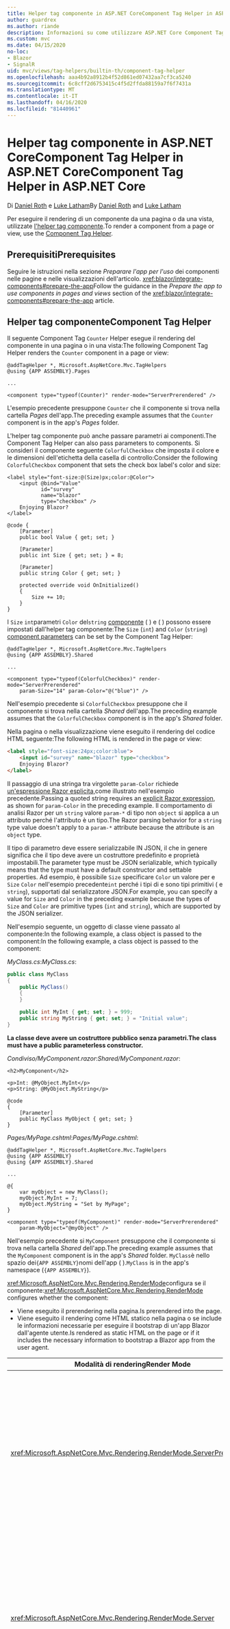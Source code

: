 ```yaml
---
title: Helper tag componente in ASP.NET CoreComponent Tag Helper in ASP.NET Core
author: guardrex
ms.author: riande
description: Informazioni su come utilizzare ASP.NET Core Component Tag Helper per eseguire il rendering dei componenti Razor nelle pagine e nelle viste.
ms.custom: mvc
ms.date: 04/15/2020
no-loc:
- Blazor
- SignalR
uid: mvc/views/tag-helpers/builtin-th/component-tag-helper
ms.openlocfilehash: aaa4b92a8912b4f52d861ed07432aa7cf3ca5240
ms.sourcegitcommit: 6c8cff2d6753415c4f5d2ffda88159a7f6f7431a
ms.translationtype: MT
ms.contentlocale: it-IT
ms.lasthandoff: 04/16/2020
ms.locfileid: "81440961"
---
```

# <a name="component-tag-helper-in-aspnet-core"></a><span data-ttu-id="0213a-103">Helper tag componente in ASP.NET CoreComponent Tag Helper in ASP.NET Core</span><span class="sxs-lookup"><span data-stu-id="0213a-103">Component Tag Helper in ASP.NET Core</span></span>

<span data-ttu-id="0213a-104">Di [Daniel Roth](https://github.com/danroth27) e [Luke Latham](https://github.com/guardrex)</span><span class="sxs-lookup"><span data-stu-id="0213a-104">By [Daniel Roth](https://github.com/danroth27) and [Luke Latham](https://github.com/guardrex)</span></span>

<span data-ttu-id="0213a-105">Per eseguire il rendering di un componente da una pagina o da una vista, utilizzate [l'helper tag componente](xref:Microsoft.AspNetCore.Mvc.TagHelpers.ComponentTagHelper).</span><span class="sxs-lookup"><span data-stu-id="0213a-105">To render a component from a page or view, use the [Component Tag Helper](xref:Microsoft.AspNetCore.Mvc.TagHelpers.ComponentTagHelper).</span></span>

## <a name="prerequisites"></a><span data-ttu-id="0213a-106">Prerequisiti</span><span class="sxs-lookup"><span data-stu-id="0213a-106">Prerequisites</span></span>

<span data-ttu-id="0213a-107">Seguire le istruzioni nella sezione *Preparare l'app per l'uso* dei componenti nelle pagine e nelle visualizzazioni dell'articolo. <xref:blazor/integrate-components#prepare-the-app></span><span class="sxs-lookup"><span data-stu-id="0213a-107">Follow the guidance in the *Prepare the app to use components in pages and views* section of the <xref:blazor/integrate-components#prepare-the-app> article.</span></span>

## <a name="component-tag-helper"></a><span data-ttu-id="0213a-108">Helper tag componente</span><span class="sxs-lookup"><span data-stu-id="0213a-108">Component Tag Helper</span></span>

<span data-ttu-id="0213a-109">Il seguente Component Tag `Counter` Helper esegue il rendering del componente in una pagina o in una vista:</span><span class="sxs-lookup"><span data-stu-id="0213a-109">The following Component Tag Helper renders the `Counter` component in a page or view:</span></span>

```cshtml
@addTagHelper *, Microsoft.AspNetCore.Mvc.TagHelpers
@using {APP ASSEMBLY}.Pages

...

<component type="typeof(Counter)" render-mode="ServerPrerendered" />
```

<span data-ttu-id="0213a-110">L'esempio precedente presuppone `Counter` che il componente si trova nella cartella *Pages* dell'app.</span><span class="sxs-lookup"><span data-stu-id="0213a-110">The preceding example assumes that the `Counter` component is in the app's *Pages* folder.</span></span>

<span data-ttu-id="0213a-111">L'helper tag componente può anche passare parametri ai componenti.</span><span class="sxs-lookup"><span data-stu-id="0213a-111">The Component Tag Helper can also pass parameters to components.</span></span> <span data-ttu-id="0213a-112">Si consideri il componente seguente `ColorfulCheckbox` che imposta il colore e le dimensioni dell'etichetta della casella di controllo:</span><span class="sxs-lookup"><span data-stu-id="0213a-112">Consider the following `ColorfulCheckbox` component that sets the check box label's color and size:</span></span>

```razor
<label style="font-size:@(Size)px;color:@Color">
    <input @bind="Value"
           id="survey" 
           name="blazor" 
           type="checkbox" />
    Enjoying Blazor?
</label>

@code {
    [Parameter]
    public bool Value { get; set; }

    [Parameter]
    public int Size { get; set; } = 8;

    [Parameter]
    public string Color { get; set; }

    protected override void OnInitialized()
    {
        Size += 10;
    }
}
```

<span data-ttu-id="0213a-113">I `Size` `int`parametri `Color` del`string` [componente](xref:blazor/components#component-parameters) ( ) e ( ) possono essere impostati dall'helper tag componente:</span><span class="sxs-lookup"><span data-stu-id="0213a-113">The `Size` (`int`) and `Color` (`string`) [component parameters](xref:blazor/components#component-parameters) can be set by the Component Tag Helper:</span></span>

```cshtml
@addTagHelper *, Microsoft.AspNetCore.Mvc.TagHelpers
@using {APP ASSEMBLY}.Shared

...

<component type="typeof(ColorfulCheckbox)" render-mode="ServerPrerendered" 
    param-Size="14" param-Color="@("blue")" />
```

<span data-ttu-id="0213a-114">Nell'esempio precedente si `ColorfulCheckbox` presuppone che il componente si trova nella cartella *Shared* dell'app.</span><span class="sxs-lookup"><span data-stu-id="0213a-114">The preceding example assumes that the `ColorfulCheckbox` component is in the app's *Shared* folder.</span></span>

<span data-ttu-id="0213a-115">Nella pagina o nella visualizzazione viene eseguito il rendering del codice HTML seguente:</span><span class="sxs-lookup"><span data-stu-id="0213a-115">The following HTML is rendered in the page or view:</span></span>

```html
<label style="font-size:24px;color:blue">
    <input id="survey" name="blazor" type="checkbox">
    Enjoying Blazor?
</label>
```

<span data-ttu-id="0213a-116">Il passaggio di una stringa tra virgolette `param-Color` richiede [un'espressione Razor esplicita,](xref:mvc/views/razor#explicit-razor-expressions)come illustrato nell'esempio precedente.</span><span class="sxs-lookup"><span data-stu-id="0213a-116">Passing a quoted string requires an [explicit Razor expression](xref:mvc/views/razor#explicit-razor-expressions), as shown for `param-Color` in the preceding example.</span></span> <span data-ttu-id="0213a-117">Il comportamento di analisi Razor per un `string` valore `param-*` di tipo non `object` si applica a un attributo perché l'attributo è un tipo.</span><span class="sxs-lookup"><span data-stu-id="0213a-117">The Razor parsing behavior for a `string` type value doesn't apply to a `param-*` attribute because the attribute is an `object` type.</span></span>

<span data-ttu-id="0213a-118">Il tipo di parametro deve essere serializzabile IN JSON, il che in genere significa che il tipo deve avere un costruttore predefinito e proprietà impostabili.</span><span class="sxs-lookup"><span data-stu-id="0213a-118">The parameter type must be JSON serializable, which typically means that the type must have a default constructor and settable properties.</span></span> <span data-ttu-id="0213a-119">Ad esempio, è possibile `Size` specificare `Color` un valore per e `Size` `Color` nell'esempio precedente`int` perché i tipi di e sono tipi primitivi ( e `string`), supportati dal serializzatore JSON.</span><span class="sxs-lookup"><span data-stu-id="0213a-119">For example, you can specify a value for `Size` and `Color` in the preceding example because the types of `Size` and `Color` are primitive types (`int` and `string`), which are supported by the JSON serializer.</span></span>

<span data-ttu-id="0213a-120">Nell'esempio seguente, un oggetto di classe viene passato al componente:In the following example, a class object is passed to the component:</span><span class="sxs-lookup"><span data-stu-id="0213a-120">In the following example, a class object is passed to the component:</span></span>

<span data-ttu-id="0213a-121">*MyClass.cs*:</span><span class="sxs-lookup"><span data-stu-id="0213a-121">*MyClass.cs*:</span></span>

```csharp
public class MyClass
{
    public MyClass()
    {
    }

    public int MyInt { get; set; } = 999;
    public string MyString { get; set; } = "Initial value";
}
```

<span data-ttu-id="0213a-122">**La classe deve avere un costruttore pubblico senza parametri.**</span><span class="sxs-lookup"><span data-stu-id="0213a-122">**The class must have a public parameterless constructor.**</span></span>

<span data-ttu-id="0213a-123">*Condiviso/MyComponent.razor*:</span><span class="sxs-lookup"><span data-stu-id="0213a-123">*Shared/MyComponent.razor*:</span></span>

```razor
<h2>MyComponent</h2>

<p>Int: @MyObject.MyInt</p>
<p>String: @MyObject.MyString</p>

@code
{
    [Parameter]
    public MyClass MyObject { get; set; }
}
```

<span data-ttu-id="0213a-124">*Pages/MyPage.cshtml*:</span><span class="sxs-lookup"><span data-stu-id="0213a-124">*Pages/MyPage.cshtml*:</span></span>

```cshtml
@addTagHelper *, Microsoft.AspNetCore.Mvc.TagHelpers
@using {APP ASSEMBLY}
@using {APP ASSEMBLY}.Shared

...

@{
    var myObject = new MyClass();
    myObject.MyInt = 7;
    myObject.MyString = "Set by MyPage";
}

<component type="typeof(MyComponent)" render-mode="ServerPrerendered" 
    param-MyObject="@myObject" />
```

<span data-ttu-id="0213a-125">Nell'esempio precedente si `MyComponent` presuppone che il componente si trova nella cartella *Shared* dell'app.</span><span class="sxs-lookup"><span data-stu-id="0213a-125">The preceding example assumes that the `MyComponent` component is in the app's *Shared* folder.</span></span> <span data-ttu-id="0213a-126">`MyClass`è nello spazio dei`{APP ASSEMBLY}`nomi dell'app ( ).</span><span class="sxs-lookup"><span data-stu-id="0213a-126">`MyClass` is in the app's namespace (`{APP ASSEMBLY}`).</span></span>

<span data-ttu-id="0213a-127"><xref:Microsoft.AspNetCore.Mvc.Rendering.RenderMode>configura se il componente:</span><span class="sxs-lookup"><span data-stu-id="0213a-127"><xref:Microsoft.AspNetCore.Mvc.Rendering.RenderMode> configures whether the component:</span></span>

* <span data-ttu-id="0213a-128">Viene eseguito il prerendering nella pagina.</span><span class="sxs-lookup"><span data-stu-id="0213a-128">Is prerendered into the page.</span></span>
* <span data-ttu-id="0213a-129">Viene eseguito il rendering come HTML statico nella pagina o se include le informazioni necessarie per eseguire il bootstrap di un'app Blazor dall'agente utente.</span><span class="sxs-lookup"><span data-stu-id="0213a-129">Is rendered as static HTML on the page or if it includes the necessary information to bootstrap a Blazor app from the user agent.</span></span>

| <span data-ttu-id="0213a-130">Modalità di rendering</span><span class="sxs-lookup"><span data-stu-id="0213a-130">Render Mode</span></span> | <span data-ttu-id="0213a-131">Descrizione</span><span class="sxs-lookup"><span data-stu-id="0213a-131">Description</span></span> |
| ----------- | ----------- |
| <xref:Microsoft.AspNetCore.Mvc.Rendering.RenderMode.ServerPrerendered> | <span data-ttu-id="0213a-132">Esegue il rendering del componente in Blazor codice HTML statico e include un marcatore per un'app Server.</span><span class="sxs-lookup"><span data-stu-id="0213a-132">Renders the component into static HTML and includes a marker for a Blazor Server app.</span></span> <span data-ttu-id="0213a-133">Quando l'agente utente viene avviato, Blazor questo marcatore viene usato per eseguire il bootstrap di un'app.</span><span class="sxs-lookup"><span data-stu-id="0213a-133">When the user-agent starts, this marker is used to bootstrap a Blazor app.</span></span> |
| <xref:Microsoft.AspNetCore.Mvc.Rendering.RenderMode.Server> | <span data-ttu-id="0213a-134">Esegue il rendering Blazor di un marcatore per un'app Server.</span><span class="sxs-lookup"><span data-stu-id="0213a-134">Renders a marker for a Blazor Server app.</span></span> <span data-ttu-id="0213a-135">L'output del componente non è incluso.</span><span class="sxs-lookup"><span data-stu-id="0213a-135">Output from the component isn't included.</span></span> <span data-ttu-id="0213a-136">Quando l'agente utente viene avviato, Blazor questo marcatore viene usato per eseguire il bootstrap di un'app.</span><span class="sxs-lookup"><span data-stu-id="0213a-136">When the user-agent starts, this marker is used to bootstrap a Blazor app.</span></span> |
| <xref:Microsoft.AspNetCore.Mvc.Rendering.RenderMode.Static> | <span data-ttu-id="0213a-137">Esegue il rendering del componente in codice HTML statico.</span><span class="sxs-lookup"><span data-stu-id="0213a-137">Renders the component into static HTML.</span></span> |

<span data-ttu-id="0213a-138">Mentre le pagine e le viste possono utilizzare i componenti, il contrario non è vero.</span><span class="sxs-lookup"><span data-stu-id="0213a-138">While pages and views can use components, the converse isn't true.</span></span> <span data-ttu-id="0213a-139">I componenti non possono utilizzare funzionalità specifiche della visualizzazione e della pagina, ad esempio viste parziali e sezioni.</span><span class="sxs-lookup"><span data-stu-id="0213a-139">Components can't use view- and page-specific features, such as partial views and sections.</span></span> <span data-ttu-id="0213a-140">Per usare la logica da una visualizzazione parziale in un componente, eseguire il factorout della logica di visualizzazione parziale in un componente.</span><span class="sxs-lookup"><span data-stu-id="0213a-140">To use logic from a partial view in a component, factor out the partial view logic into a component.</span></span>

<span data-ttu-id="0213a-141">Il rendering dei componenti server da una pagina HTML statica non è supportato.</span><span class="sxs-lookup"><span data-stu-id="0213a-141">Rendering server components from a static HTML page isn't supported.</span></span>

## <a name="additional-resources"></a><span data-ttu-id="0213a-142">Risorse aggiuntive</span><span class="sxs-lookup"><span data-stu-id="0213a-142">Additional resources</span></span>

* <xref:Microsoft.AspNetCore.Mvc.TagHelpers.ComponentTagHelper>
* <xref:mvc/views/tag-helpers/intro>
* <xref:blazor/components>
